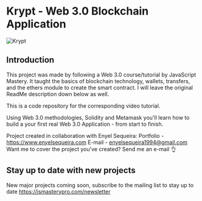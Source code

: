 # Krypt - Web 3.0 Blockchain Application
![Krypt](https://i.ibb.co/DVF4tNW/image.png)

## Introduction
This project was made by following a Web 3.0 course/tutorial by JavaScript Mastery. It taught the basics of blockchain technology, wallets, transfers, and the ethers module to create the smart contract. I will leave the original ReadMe description down below as well.

This is a code repository for the corresponding video tutorial.

Using Web 3.0 methodologies, Solidity and Metamask you'll learn how to build a your first real Web 3.0 Application - from start to finish.

Project created in collaboration with Enyel Sequeira: 
Portfolio - https://www.enyelsequeira.com
E-mail - enyelsequeira1994@gmail.com
Want me to cover the project you've created? Send me an e-mail 👌

## Stay up to date with new projects
New major projects coming soon, subscribe to the mailing list to stay up to date https://jsmasterypro.com/newsletter
